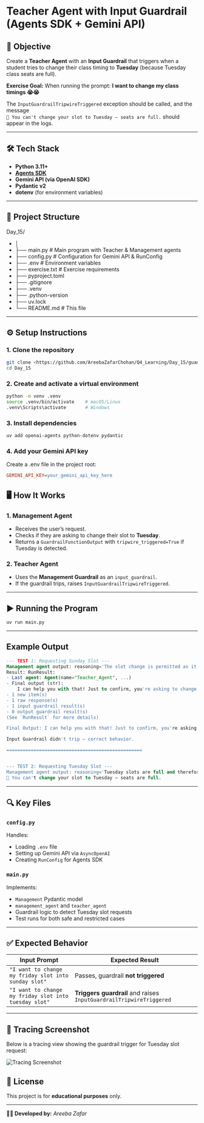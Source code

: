 # Teacher Agent with Input Guardrail (Agents SDK + Gemini API)

## 📌 Objective
Create a **Teacher Agent** with an **Input Guardrail** that triggers when a student tries to change their class timing to **Tuesday** (because Tuesday class seats are full).

**Exercise Goal:**
When running the prompt:
    **I want to change my class timings 😭😭**


The `InputGuardrailTripwireTriggered` exception should be called, and the message  
`🚫 You can't change your slot to Tuesday — seats are full.` should appear in the logs.

---

## 🛠 Tech Stack
- **Python 3.11+**
- **[Agents SDK](https://github.com/openai/openai-agents-python)**
- **Gemini API (via OpenAI SDK)**
- **Pydantic v2**
- **dotenv** (for environment variables)

---

## 📂 Project Structure

Day_15/
- │
- ├── main.py # Main program with Teacher & Management agents
- ├── config.py # Configuration for Gemini API & RunConfig
- ├── .env # Environment variables
- ├── exercise.txt # Exercise requirements
- ├── pyproject.toml
- ├── .gitignore
- ├── .venv
- ├── .python-version
- ├── uv.lock
- └── README.md # This file


---

## ⚙️ Setup Instructions

### 1. Clone the repository
```bash
git clone <https://github.com/AreebaZafarChohan/Q4_Learning/Day_15/guadrails/>
cd Day_15
```

### 2. Create and activate a virtual environment
```bash
python -m venv .venv
source .venv/bin/activate    # macOS/Linux
.venv\Scripts\activate       # Windows
```

### 3. Install dependencies

```bash
uv add openai-agents python-dotenv pydantic 
```

### 4. Add your Gemini API key
Create a .env file in the project root:

```ini
GEMINI_API_KEY=your_gemini_api_key_here
```

## 🖥 How It Works

### 1. Management Agent
- Receives the user’s request.
- Checks if they are asking to change their slot to **Tuesday**.
- Returns a `GuardrailFunctionOutput` with `tripwire_triggered=True` if Tuesday is detected.

### 2. Teacher Agent
- Uses the **Management Guardrail** as an `input_guardrail`.
- If the guardrail trips, raises `InputGuardrailTripwireTriggered`.

---

## ▶️ Running the Program
```bash
uv run main.py
```

---

## Example Output
```sql
--- TEST 1: Requesting Sunday Slot ---
Management agent output: reasoning='The slot change is permitted as it is not a request to change a slot to Tuesday, which is currently full.' is_tuesday_slot=False                                                                                                                                                          False
Result: RunResult:
- Last agent: Agent(name="Teacher_Agent", ...)
- Final output (str):
    I can help you with that! Just to confirm, you're asking to change a slot that currently takes place on Friday to a slot on Sunday?
- 1 new item(s)
- 1 raw response(s)
- 1 input guardrail result(s)
- 0 output guardrail result(s)
(See `RunResult` for more details)

Final Output: I can help you with that! Just to confirm, you're asking to change a slot that currently takes place on Friday to a slot on Sunday?

Input Guardrail didn't trip — correct behavior.

==================================================


--- TEST 2: Requesting Tuesday Slot ---
Management agent output: reasoning='Tuesday slots are full and therefore I cannot change your Friday slot to Tuesday.' is_tuesday_slot=False
🚫 You can't change your slot to Tuesday — seats are full.

```
---

## 🔍 Key Files

### `config.py`
Handles:
- Loading `.env` file
- Setting up Gemini API via `AsyncOpenAI`
- Creating `RunConfig` for Agents SDK

### `main.py`
Implements:
- `Management` Pydantic model
- `management_agent` and `teacher_agent`
- Guardrail logic to detect Tuesday slot requests
- Test runs for both safe and restricted cases

---

## ✅ Expected Behavior

| Input Prompt | Expected Result |
|--------------|----------------|
| `"I want to change my friday slot into sunday slot"` | Passes, guardrail **not triggered** |
| `"I want to change my friday slot into tuesday slot"` | **Triggers guardrail** and raises `InputGuardrailTripwireTriggered` |

---

## 📸 Tracing Screenshot
Below is a tracing view showing the guardrail trigger for Tuesday slot request:

![Tracing Screenshot](/screenshots/input_guardrail_tripwire.png)

## 📜 License
This project is for **educational purposes** only.

---

**👩‍💻 Developed by:** *Areeba Zafar*

